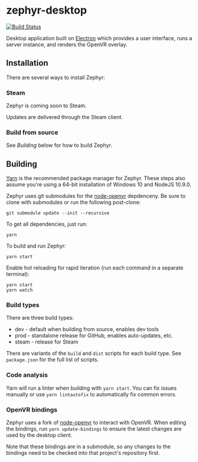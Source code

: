 # zephyr-desktop

[![Build Status](https://thomasgaubert.visualstudio.com/Zephyr/_apis/build/status/Desktop%20CI?branchName=master)](https://thomasgaubert.visualstudio.com/Zephyr/_build/latest?definitionId=3&branchName=master)

Desktop application built on [Electron](https://electronjs.org/) which provides a user interface, runs a server instance, and renders the OpenVR overlay.

## Installation
There are several ways to install Zephyr:

### Steam
Zephyr is coming soon to Steam.

Updates are delivered through the Steam client.

### Build from source
See *Building* below for how to build Zephyr.

## Building
[Yarn](https://yarnpkg.com) is the recommended package manager for Zephyr. These steps also assume you're using a 64-bit installation of Windows 10 and NodeJS 10.9.0.

Zephyr uses git submodules for the [node-openvr](https://github.com/ZephyrVR/node-openvr) depdenceny. Be sure to clone with submodules or run the following post-clone:

```
git submodule update --init --recursive
```

To get all dependencies, just run:

```
yarn
```

To build and run Zephyr:

```
yarn start
```

Enable hot reloading for rapid iteration (run each command in a separate terminal):
```
yarn start
yarn watch
```

### Build types
There are three build types:

* dev - default when building from source, enables dev tools
* prod - standalone release for GitHub, enables auto-updates, etc.
* steam - release for Steam

There are variants of the `build` and `dist` scripts for each build type. See `package.json` for the full list of scripts.

### Code analysis
Yarn will run a linter when building with `yarn start`. You can fix issues manually or use `yarn lintautofix` to automatically fix common errors.

### OpenVR bindings
Zephyr uses a fork of [node-openvr](https://github.com/ZephyrVR/node-openvr) to interact with OpenVR. When editing the bindings, run `yarn update-bindings` to ensure the latest changes are used by the desktop client.

Note that these bindings are in a submodule, so any changes to the bindings need to be checked into that project's repository first.
